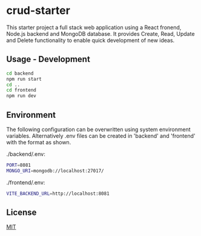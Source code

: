 # crud-starter

This starter project a full stack web application using a React fronend, Node.js backend and MongoDB database. It provides Create, Read, Update and Delete functionality to enable quick development of new ideas.

## Usage - Development

```bash
cd backend
npm run start
cd ..
cd frontend
npm run dev
```

[//]: # (## Usage - Production)

[//]: # ()
[//]: # (```bash)

[//]: # (npm run build)

[//]: # (npm run start)

[//]: # (```)

## Environment
The following configuration can be overwritten using system environment variables. Alternatively 
.env files can be created in 'backend' and 'frontend' with the format as shown.


./backend/.env:
```bash
PORT=8081
MONGO_URI=mongodb://localhost:27017/
```

./frontend/.env:
```bash
VITE_BACKEND_URL=http://localhost:8081
```


## License
[MIT](https://choosealicense.com/licenses/mit/)
